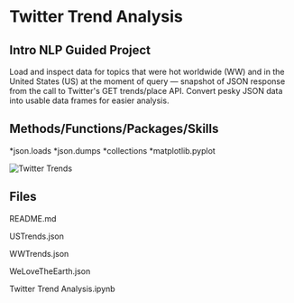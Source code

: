 # Twitter Trend Analysis

## Intro NLP Guided Project

Load and inspect data for topics that were hot worldwide (WW) and in the United States (US) at the moment of query — snapshot of JSON response from the call to Twitter's GET trends/place API. Convert pesky JSON data into usable data frames for easier analysis. 

## Methods/Functions/Packages/Skills

*json.loads
*json.dumps
*collections
*matplotlib.pyplot


![Twitter Trends](https://user-images.githubusercontent.com/112103910/188288691-5210dfcd-2c30-4a6f-baf6-c33c39e6441a.png)

## Files

README.md

USTrends.json

WWTrends.json

WeLoveTheEarth.json

Twitter Trend Analysis.ipynb
